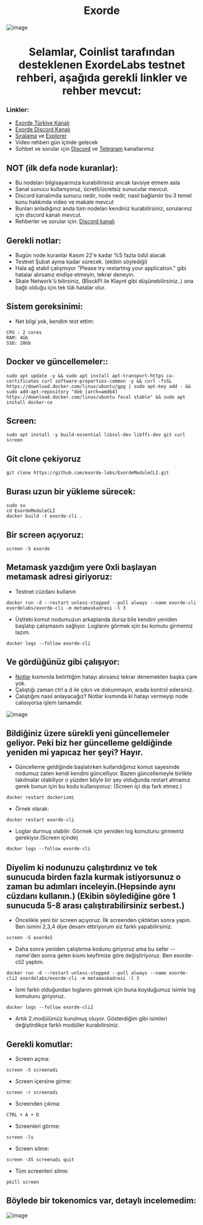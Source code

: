 # <h1 align="center"> Exorde </h1>


![image](https://user-images.githubusercontent.com/101149671/201298361-b48bc53b-7858-42c2-b6ab-5cf7270e3429.png)

<h1 align="center"> Selamlar, Coinlist tarafından desteklenen ExordeLabs testnet rehberi, aşağıda gerekli linkler ve rehber mevcut:
</h1>

### Linkler:

 * [Exorde Türkiye Kanalı](https://t.me/ExordeTurkish)
 * [Exorde Discord Kanalı](https://discord.gg/44KzbSWB)
 * [Sıralama](https://explorer.exorde.network/leaderboard) ve [Explorer](https://explorer.exorde.network/)
 * Video rehberi gün içinde gelecek
 * Sohbet ve sorular için [Discord](discord.gg/ruescommunity) ve [Telegram](https://t.me/RuesChat) kanallarımız

## NOT (ilk defa node kuranlar):

 * Bu nodeları bilgisayarınıza kurabilirisniz ancak tavsiye etmem asla
 * Sanal sunucu kullanıyoruz, ücretli/ücretsiz sunucular mevcut.
 * Discord kanalımda sunucu nedir, node nedir, nasıl bağlanılır bu 3 temel konu hakkında video ve makale mevcut
 * Bunları anladığınız anda tüm nodeları kendiniz kurabilirsiniz, sorularınız için discord kanalı mevcut.
 * Rehberler ve sorular için: [Discord kanalı](discord.gg/ruescommunity)

## Gerekli notlar:

 * Bugün node kuranlar Kasım 22'e kadar %5 fazla ödül alacak
 * Testnet Şubat ayına kadar sürecek. (ekibin söylediği)
 * Hala ağ stabil çalışmıyor "Please try restarting your application." gibi hatalar alırsanız endişe etmeyin, tekrar deneyin.
 * Skale Network'ü bilirsiniz, (BlockPI ile Klaynt gibi düşünebilirsiniz..) ona bağlı olduğu için tek tük hatalar olur.

## Sistem gereksinimi:

 * Net bilgi yok, kendim test ettim:

```
CPU : 2 cores
RAM: 4Gb
SSD: 20Gb
```
## Docker ve güncellemeler::

```
sudo apt update -y && sudo apt install apt-transport-https ca-certificates curl software-properties-common -y && curl -fsSL https://download.docker.com/linux/ubuntu/gpg | sudo apt-key add - && sudo add-apt-repository "deb [arch=amd64] https://download.docker.com/linux/ubuntu focal stable" && sudo apt install docker-ce
```

## Screen:
```
sudo apt install -y build-essential libssl-dev libffi-dev git curl screen
```

## Git clone çekiyoruz
```
git clone https://github.com/exorde-labs/ExordeModuleCLI.git
```

## Burası uzun bir yükleme sürecek:
```
sudo su
cd ExordeModuleCLI
docker build -t exorde-cli .
```

## Bir screen açıyoruz:
```
screen -S exorde
```

## Metamask yazdığım yere 0xli başlayan metamask adresi giriyoruz:

 * Testnet cüzdanı kullanın

```
docker run -d --restart unless-stopped --pull always --name exorde-cli exordelabs/exorde-cli -m metamaskadresi -l 3
```

* Üstteki komut nodumuzun arkaplanda dursa bile kendini yeniden başlatıp çalışmasını sağlıyor. Loglarını görmek için bu komutu girmemiz lazım.
```
docker logs --follow exorde-cli
```

## Ve gördüğünüz gibi çalışıyor:

 
 * [Notlar](https://github.com/ruesandora/ExordeLabs#gerekli-notlar) kısmında belirttiğim hatayı alırsanız tekrar denemekten başka çare yok.
 * Çalıştığı zaman ctrl a d ile çıkın ve dokunmayın, arada kontrol edersiniz.
 * Çalıştığını nasıl anlayacağız? Notlar kısmında ki hatayı vermeyip node calısıyorsa işlem tamamdır. 

![image](https://user-images.githubusercontent.com/101149671/201302924-3d6c7127-6343-47fc-853b-353715b3e018.png)

## Bildiğiniz üzere sürekli yeni güncellemeler geliyor. Peki biz her güncelleme geldiğinde yeniden mi yapıcaz her şeyi? Hayır.

 * Güncelleme geldiğinde başlatırken kullandığımız komut sayesinde nodumuz zaten kendi kendini güncelliyor. Bazen güncellemeyle birlikte takılmalar olabiliyor o yüzden böyle bir şey olduğunda restart atmamız gerek bunun için bu kodu kullanıyoruz: (Screen içi dışı fark etmez.)

```
docker restart dockerismi
```

 * Örnek olarak:
```
docker restart exorde-cli
```

 * Loglar durmuş olabilir. Görmek için yeniden log komutunu girmemiz gerekiyor.(Screen içinde)
```
docker logs --follow exorde-cli
```
 
## Diyelim ki nodunuzu çalıştırdınız ve tek sunucuda birden fazla kurmak istiyorsunuz o zaman bu adımları inceleyin.(Hepsinde aynı cüzdanı kullanın.) (Ekibin söylediğine göre 1 sunucuda 5-8 arası çalıştırabilirsiniz serbest.)

* Öncelikle yeni bir screen açıyoruz. İlk screenden çıktıktan sonra yapın. Ben ismini 2,3,4 diye devam ettiriyorum siz farklı yapabilirsiniz.
```
screen -S exorde2
```
* Daha sonra yeniden çalıştırma kodunu giriyoruz ama bu sefer --name'den sonra gelen kısmı keyfimize göre değiştiriyoruz. Ben exorde-cli2 yaptım.
```
docker run -d --restart unless-stopped --pull always --name exorde-cli2 exordelabs/exorde-cli -m metamaskadresi -l 3
```
* İsmi farklı olduğundan loglarını görmek için buna koyduğumuz isimle log komutunu giriyoruz.
```
docker logs --follow exorde-cli2
```
* Artık 2.modülümüz kurulmuş oluyor. Gösterdiğim gibi isimleri değiştirdikçe farklı modüller kurabilirsiniz.



## Gerekli komutlar:

 * Screen açma:

```
screen -S screenadı
```

 * Screen içersine girme:

```
screen -r screenadı
```

 * Screenden çıkma:
```
CTRL + A + D
```

 * Screenleri görme:

```
screen -ls
```

 * Screen silme:

```
screen -XS screenadı quit
```

 * Tüm screenleri silme:

```
pkill screen
```

## Böylede bir tokenomics var, detaylı incelemedim:

![image](https://user-images.githubusercontent.com/101149671/201303557-755bcdc8-47f6-4a3e-a1a1-941e62342a37.png)

